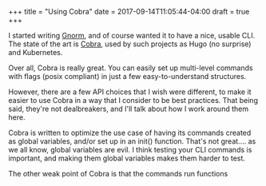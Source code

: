 +++
title = "Using Cobra"
date = 2017-09-14T11:05:44-04:00
draft = true
+++

I started writing [Gnorm](https://github.com/gnormal/gnorm), and of course
wanted it to have a nice, usable CLI.  The state of the art is
[Cobra](https://github.com/spf13/cobra), used by such projects as Hugo (no
surprise) and Kubernetes.

Over all, Cobra is really great.  You can easily set up multi-level commands
with flags (posix compliant) in just a few easy-to-understand structures.  

However, there are a few API choices that I wish were different, to make it
easier to use Cobra in a way that I consider to be best practices.  That being
said, they're not dealbreakers, and I'll talk about how I work around them here.

Cobra is written to optimize the use case of having its commands created as
global variables, and/or set up in an init() function.  That's not great.... as
we all know, global variables are evil.  I think testing your CLI commands is
important, and making them global variables makes them harder to test.

The other weak point of Cobra is that the commands run functions

